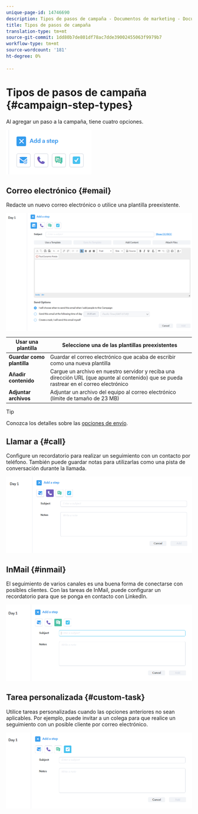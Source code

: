 ```yaml
---
unique-page-id: 14746690
description: Tipos de pasos de campaña - Documentos de marketing - Documentación del producto
title: Tipos de pasos de campaña
translation-type: tm+mt
source-git-commit: 1dd80b7de801df78ac7dde39002455063f9979b7
workflow-type: tm+mt
source-wordcount: '181'
ht-degree: 0%

---
```



# Tipos de pasos de campaña {#campaign-step-types}

Al agregar un paso a la campaña, tiene cuatro opciones.

![](assets/one-4.png)

## Correo electrónico {#email}

Redacte un nuevo correo electrónico o utilice una plantilla preexistente.

![](assets/email.png)

| **Usar una plantilla** | Seleccione una de las plantillas preexistentes |
|---|---|
| **Guardar como plantilla** | Guardar el correo electrónico que acaba de escribir como una nueva plantilla |
| **Añadir contenido** | Cargue un archivo en nuestro servidor y reciba una dirección URL (que apunte al contenido) que se pueda rastrear en el correo electrónico |
| **Adjuntar archivos** | Adjuntar un archivo del equipo al correo electrónico (límite de tamaño de 23 MB) |

>[!TIP]
>
>Conozca los detalles sobre las [opciones de envío](/help/marketo/product-docs/marketo-sales-connect/campaigns/understanding-send-options.md).

## Llamar a {#call}

Configure un recordatorio para realizar un seguimiento con un contacto por teléfono. También puede guardar notas para utilizarlas como una pista de conversación durante la llamada.

![](assets/pic.png)

## InMail {#inmail}

El seguimiento de varios canales es una buena forma de conectarse con posibles clientes. Con las tareas de InMail, puede configurar un recordatorio para que se ponga en contacto con LinkedIn.

![](assets/inmail.png)

## Tarea personalizada {#custom-task}

Utilice tareas personalizadas cuando las opciones anteriores no sean aplicables. Por ejemplo, puede invitar a un colega para que realice un seguimiento con un posible cliente por correo electrónico.

![](assets/custom.png)
